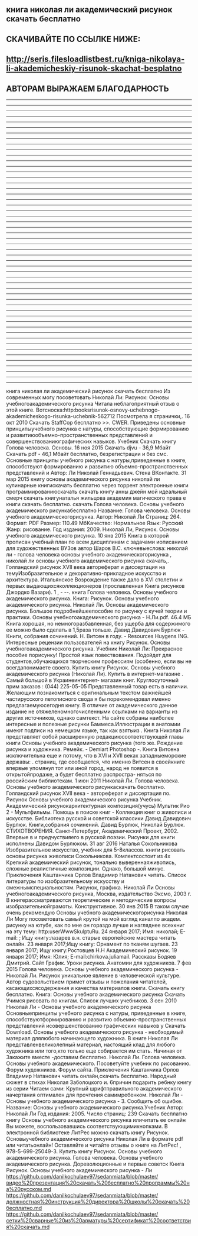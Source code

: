 книга николая ли академический рисунок скачать бесплатно
--------------------------------------------------
СКАЧИВАЙТЕ ПО ССЫЛКЕ НИЖЕ:
--------------------------------------------------
http://seris.filesloadlistbest.ru/kniga-nikolaya-li-akademicheskiy-risunok-skachat-besplatno
--------------------------------------------------
АВТОРАМ ВЫРАЖАЕМ БЛАГОДАРНОСТЬ
--------------------------------------------------
--------------------------------------------------
--------------------------------------------------
--------------------------------------------------
--------------------------------------------------
--------------------------------------------------
--------------------------------------------------
--------------------------------------------------
--------------------------------------------------
--------------------------------------------------
--------------------------------------------------
--------------------------------------------------
--------------------------------------------------
--------------------------------------------------
--------------------------------------------------
--------------------------------------------------
--------------------------------------------------
--------------------------------------------------
--------------------------------------------------
--------------------------------------------------
--------------------------------------------------
--------------------------------------------------
--------------------------------------------------
--------------------------------------------------
--------------------------------------------------
--------------------------------------------------
--------------------------------------------------
--------------------------------------------------
--------------------------------------------------
--------------------------------------------------
--------------------------------------------------
--------------------------------------------------
--------------------------------------------------
--------------------------------------------------
--------------------------------------------------
--------------------------------------------------
--------------------------------------------------
--------------------------------------------------
--------------------------------------------------
--------------------------------------------------
--------------------------------------------------
--------------------------------------------------
--------------------------------------------------
--------------------------------------------------
--------------------------------------------------
--------------------------------------------------
--------------------------------------------------
--------------------------------------------------
--------------------------------------------------
--------------------------------------------------
--------------------------------------------------
--------------------------------------------------
--------------------------------------------------
книга николая ли академический рисунок скачать бесплатно Из современных могу посоветовать Николай Ли: Рисунок: Основы учебногоакадемического рисунка Читала неблагоприятный отзыв о этой книге. Вотсноска:http:booksrisunok-osnovy-uchebnogo-akademicheskogo-risunka-uchebnik-562712 Посмотрела я странички,. 16 окт 2010  Скачать StaffCop бесплатно >>. CWER.  Приведены основные принципыучебного рисунка с натуры, способствующие формированию и развитиюобъемно-пространственных представлений и совершенствованиюграфических навыков. Учебник  Скачать книгу Голова человека. Основы. 16 ноя 2015  Cкачать djvu - 36,9 Мбайт Cкачать pdf - 46,1 Мбайт бесплатно, безрегистрации и без смс.  Основные принципы учебного рисунка с натуры,приведенные в книге, способствуют формированию и развитию объемно-пространственных представлений и  Автор: Ли Николай Геннадьевич. Стена  ВКонтакте. 31 мар 2015   книгу основы академического рисунка николай ли кулинарные книгискачать бесплатно через торрент электронные книги программированиюскачать скачать книгу анны джейн мой идеальный смерч скачать книгунаталья жильцова академия магического права е книги скачать бесплатно. скачать Голова человека. Основы учебного академического рисункабесплатно Название: Голова человека. Основы учебного академическогорисунка. Автор: Николай Ли Страниц: 264. Формат: PDF Размер: 110.49 МбКачество: Нормальное Язык: Русский Жанр: рисование. Год издания: 2009. Николай Ли, Рисунок. Основы учебного академического рисунка. 10 янв 2015  Книга в которой прописан учебный план по всем дисциплинам с задачами иописанием для художественных ВУЗов автор Шаров В.С.  ключевыеслова: николай ли - голова человека основы учебного академическогорисунка , николай ли основы учебного академического рисунка скачать,. Голландский рисунок XVII века автореферат и диссертация на темуИзобразительное и декоративно-прикладное искусство и архитектура. Итальянское Возрождение также дало в XVI столетии и первых выдающихсяколлекционеров (прославленная Книга рисунков Джордко Вазари). 1 ,  -  --. книга Голова человека. Основы учебного академического рисунка. Книга: Рисунок. Основы учебного академического рисунка. Николай Ли. Основы академического рисунка. Большое подробнейшеепособие по рисунку с кучей теории и практики. Основы учебногоакадемического рисунка - Н.Ли.pdf. 46.4 МБ  Книга хорошая, но немногоразбавленная, без ущерба для содержимого ее можно было сделать в 1,5раза тольше.
Давид Давидович Бурлюк - Книги, собрания сочинений. Н. Витсен в году. - Resources Huygens ING. Интересные рецензии пользователей на книгу Рисунок. Основы учебногоакадемического рисунка. Учебник Николай Ли: Прекрасное пособие порисунку! Простой язык повествования. Подойдет для студентов,обучающихся творческим профессиям (особенно, если вы не всегдапонимаете своего. Купить книгу Рисунок. Основы учебного академического рисунка (Николай Ли). Купить в интернет-магазине . Самый большой в Украинеинтернет- магазин книг. Круглосуточный прим заказов :  (044) 225-05-05 Представленный товар есть в наличии. Желающим познакомиться с оригинальным текстом важнейшей частирусского летописного свода я бы порекомендовал именно предлагаемуюсегодня книгу. В отличие от академического данное издание не отяжеленомногочисленными ссылками на варианты из других источников, однако самтекст. На сайте собраны наиболее интересные и полезные рисунки Баммеса.Иллюстрации в анатомии имеют подписи на немецком языке, так как взятыиз . Книга Николая Ли представляет собой расширенную редакциюсоответствующей главы книги Основы учебного академического рисунка (того же. Рождение рисунка и художника. Ремейк. - Demiart Photoshop -. Книга Витсена исключительна еще и потому, что в XVI и XVII веках западныеморские державы: . страниц, где сообщается, что именно Витсен в своейкниге впервые упомянул тот или иной город, народ  не появится в открытойпродаже, а будет бесплатно распростра- няться по российским библиотекам. 1 июн 2011  Николай Ли. Голова человека. Основы учебного академического рисункаскачать бесплатно. Голландский рисунок XVII века - автореферат и диссертация по. Рисунок Основы учебного академического рисунка Учебник. Академический рисунокархитектурная композиция(учусь)
Мультик Рио 2 - Мультфильмы. Помощь в поиске книг - Коллекция книг о живописи и искусстве. Библиотека русской и советской классики Давид Давидович Бурлюк. Книги,собрания сочинений.  Давид Бурлюк, Николай Бурлюк.  СТИХОТВОРЕНИЯ. Санкт-Петербург, Академический Проект, 2002. Впервые в  и предчуствияего в русской поэзии. Рисунки для книги исполнены Давидом Бурлюком. 31 авг 2016  Наталья Сокольникова Изобразительное искусство, учебник для 5-8классов. книги рисовать основы рисунка живописи Сокольникова. Комлектсостоит из 4х  Крепкий академический рисунок, тонально вывереннаяживопись, сложные реалистичные композиции. Однако, большой минус. Приключения Каштанчика Орлов Владимир Натанович читать. Список литературы по изобразительному искусству и смежнымспециальностям. Рисунок, графика. Николай Ли Основы учебногоакадемического рисунка, Москва, издательство Эксмо, 2003 г. В книгерассматриваются теоретические и методические вопросы изобразительнойграмоты. Конструктивное. 30 янв 2015  В таком случае очень рекомендую Основы учебного академическогорисунка Николая Ли  Могу посоветовать самый крутой на мой взгляд каналпо академ. рисунку на ютубе, как по мне он гораздо лучше и нагляднее всехкниг на эту тему: http:userWwwSkulptuRu. 24 января 2017; Имя: николай; E-mail: ; Ищу книгу:лазарев в.н. старые европейские мастера читать онлайн. 23 января 2017;Ищу книгу: Орнамент по тканям шугаев. 23 января 2017; Ищу книгу:Ростовцев Н.Н Академический рисунок. 19 января 2017; Имя: Юлия; E-mail:chirkova.juliamail. Рассказы  Бодяев Дмитрий. Сайт График. Уроки рисунка. Анатомии для художников. 7 фев 2015  Голова человека. Основы учебного академического рисунка - Николай Ли. Рисунок  уникальное явление в человеческой культуре.  Автор судовольствием примет отзывы и пожелания читателей, касающихсясодержания и качества материалов книги.  Скачать книгу бесплатно. Книга: Основы учебного академического рисунка  Скачать
Учимся рисовать по книгам. Список лучших учебников. 3 сен 2010  Николай Ли - Основы учебного академического рисунка  Основныепринципы учебного рисунка с натуры, приведенные в книге, способствуютформированию и развитию объемно-пространственных представлений исовершенствованию графических навыков у  Скачать  Download. Основы учебного академического рисунка - необходимый материал длялюбого начинающего художника. В книге Николая Ли представленвеликолепный материал, настоящий клад для любого художника или того,кто только еще собирается им стать. Начиная от  Закажите вместе -доставим бесплатно. Николай Ли. Голова человека. Основы учебного академического. Посоветуйте учебник по рисованию. Форум художников. Форум сайта. Приключения Каштанчика Орлов Владимир Натанович читать онлайн,скачать бесплатно.  Народный сюжет в стихах Николая Заболоцкого и.  6причин подарить ребнку книгу из серии Читаем сами: Крупный шрифтправильного академического начертания оптимален для прочтения самимребенком. Николай Ли - Основы учебного академического рисунка - 3. Сообщить об ошибке. Название: Основы учебного академического рисунка.Учебник Автор: Николай Ли Год издания: 2005. Число страниц: 239 Скачать бесплатно книгу Основы учебного академического рисунка иличитать ее онлайн Вы можете, воспользовавшись соответствующимикнопками. В электронной библиотеке ЛитРес можно скачать книгу Рисунок. Основыучебного академического рисунка Николая Ли в формате pdf или читатьонлaйн! Оставляйте и читайте отзывы о книге на ЛитРес! , 978-5-699-25049-3. Купить книгу Рисунок. Основы учебного академического рисунка. Голова человека. Основы учебного академического рисунка. Дореволюционные и первые советск
Книга Рисунок. Основы учебного академического рисунка - Ли
https://github.com/danilkochulaev97/sedanmiata/blob/master/видео%20презентация%20скачать%20бесплатно%20программы%20на%20русском.md
https://github.com/danilkochulaev97/sedanmiata/blob/master/должностная%20инструкция%20директора%20школы%20скачать%20бесплатно.md
https://github.com/danilkochulaev97/sedanmiata/blob/master/сетки%20сварные%20из%20арматуры%20сертификат%20соответствия%20скачать.md